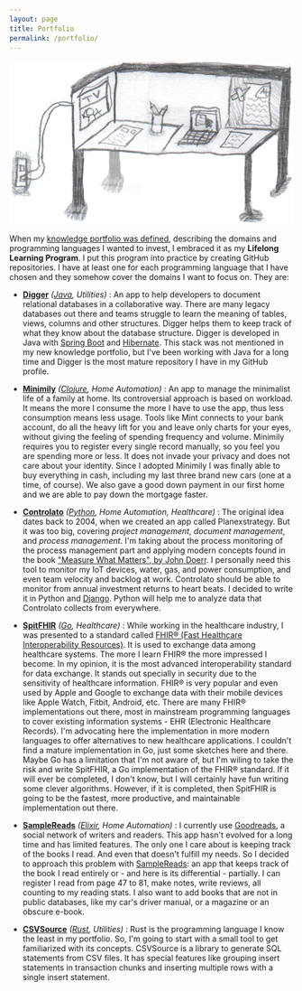 ```yaml
---
layout: page
title: Portfolio
permalink: /portfolio/
---
```


![Desk](/images/pages/desk.png)

When my [knowledge portfolio was defined](/2021/12/knowledge-portfolio.html), describing the domains and programming languages I wanted to invest, I embraced it as my **Lifelong Learning Program**. I put this program into practice by creating GitHub repositories. I have at least one for each programming language that I have chosen and they somehow cover the domains I want to focus on. They are:

- **[Digger](https://github.com/htmfilho/digger)** _([Java](https://openjdk.java.net), Utilities)_ : An app to help developers to document relational databases in a collaborative way. There are many legacy databases out there and teams struggle to learn the meaning of tables, views, columns and other structures. Digger helps them to keep track of what they know about the database structure. Digger is developed in Java with [Spring Boot](https://spring.io/projects/spring-boot) and [Hibernate](https://hibernate.org). This stack was not mentioned in my new knowledge portfolio, but I've been working with Java for a long time and Digger is the most mature repository I have in my GitHub profile.

- **[Minimily](https://github.com/htmfilho/minimily)** _([Clojure](https://clojure.org), Home Automation)_ : An app to manage the minimalist life of a family at home. Its controversial approach is based on workload. It means the more I consume the more I have to use the app, thus less consumption means less usage. Tools like Mint connects to your bank account, do all the heavy lift for you and leave only charts for your eyes, without giving the feeling of spending frequency and volume. Minimily requires you to register every single record manually, so you feel you are spending more or less. It does not invade your privacy and does not care about your identity. Since I adopted Minimily I was finally able to buy everything in cash, including my last three brand new cars (one at a time, of course). We also gave a good down payment in our first home and we are able to pay down the mortgage faster.

- **[Controlato](https://github.com/htmfilho/controlato)** _([Python](https://www.python.org), Home Automation, Healthcare)_ : The original idea dates back to 2004, when we created an app called Planexstrategy. But it was too big, covering _project management_, _document management_, and _process management_. I'm taking about the process monitoring of the process management part and applying modern concepts found in the book ["Measure What Matters", by John Doerr](https://www.whatmatters.com/the-book). I personally need this tool to monitor my IoT devices, water, gas, and power consumption, and even team velocity and backlog at work. Controlato should be able to monitor from annual investment returns to heart beats. I decided to write it in Python and [Django](https://www.djangoproject.com). Python will help me to analyze data that Controlato collects from everywhere.

- **[SpitFHIR](https://github.com/htmfilho/spitfhir)** _([Go](https://go.dev), Healthcare)_ : While working in the healthcare industry, I was presented to a standard called [FHIR® (Fast Healthcare Interoperability Resources)](https://hl7.org/fhir/). It is used to exchange data among healthcare systems. The more I learn FHIR® the more impressed I become. In my opinion, it is the most advanced interoperability standard for data exchange. It stands out specially in security due to the sensitivity of healthcare information. FHIR® is very popular and even used by Apple and Google to exchange data with their mobile devices like Apple Watch, Fitbit, Android, etc. There are many FHIR® implementations out there, most in mainstream programming languages to cover existing information systems - EHR (Electronic Healthcare Records). I'm advocating here the implementation in more modern languages to offer alternatives to new healthcare applications. I couldn't find a mature implementation in Go, just some sketches here and there. Maybe Go has a limitation that I'm not aware of, but I'm wiling to take the risk and write SpitFHIR, a Go implementation of the FHIR® standard. If it will ever be completed, I don't know, but I will certainly have fun writing some clever algorithms. However, if it is completed, then SpitFHIR is going to be the fastest, more productive, and maintainable implementation out there.

- **[SampleReads](https://github.com/htmfilho/samplereads)** _([Elixir](https://elixir-lang.org), Home Automation)_ : I currently use [Goodreads](https://www.goodreads.com), a social network of writers and readers. This app hasn't evolved for a long time and has limited features. The only one I care about is keeping track of the books I read. And even that doesn't fulfill my needs. So I decided to approach this problem with [SampleReads](https://github.com/htmfilho/samplereads): an app that keeps track of the book I read entirely or - and here is its differential - partially. I can register I read from page 47 to 81, make notes, write reviews, all counting to my reading stats. I also want to add books that are not in public databases, like my car's driver manual, or a magazine or an obscure e-book.

- **[CSVSource](https://github.com/htmfilho/csvsource)** _([Rust](https://www.rust-lang.org), Utilities)_ : Rust is the programming language I know the least in my portfolio. So, I'm going to start with a small tool to get familiarized with its concepts. CSVSource is a library to generate SQL statements from CSV files. It has special features like grouping insert statements in transaction chunks and inserting multiple rows with a single insert statement.